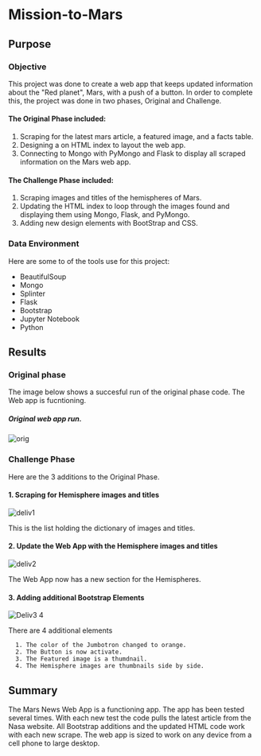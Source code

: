 # Mission-to-Mars
## Purpose 
### Objective
This project was done to create a web app that keeps updated information about the "Red planet", Mars, with a push of a button. In order to complete this, the project was done in two phases, Original and Challenge.
#### The Original Phase included:
1. Scraping for the latest mars article, a featured image, and a facts table.
2. Designing a on HTML index to layout the web app.
3. Connecting to Mongo with PyMongo and Flask to display all scraped information on the Mars web app. 

#### The Challenge Phase included:
1. Scraping images and titles of the hemispheres of Mars.
2. Updating the HTML index to loop through the images found and        displaying them using Mongo, Flask, and PyMongo.
3. Adding new design elements with BootStrap and CSS.

### Data Environment
Here are some to of the tools use for this project:
- BeautifulSoup
- Mongo
- Splinter
- Flask 
- Bootstrap
- Jupyter Notebook
- Python

## Results
### Original phase
The image below shows a succesful run of the original phase code. The Web app is fucntioning.
##### Original web app run.
![orig](https://user-images.githubusercontent.com/105830665/190166316-e81154b2-7772-49a7-9158-92c4cf639783.png)

### Challenge Phase
Here are the 3 additions to the Original Phase.

#### 1. **Scraping for Hemisphere images and titles**

![deliv1](https://user-images.githubusercontent.com/105830665/190167111-d6901de8-d8de-46a9-b2ae-81a67018bc0f.png)

This is the list holding the dictionary of images and titles.

#### 2. **Update the Web App with the Hemisphere images and titles**

![deliv2](https://user-images.githubusercontent.com/105830665/190167726-1d4ddb33-1c2a-4a98-b831-9297f3ab9da7.png)

The Web App now has a new section for the Hemispheres.

#### 3. **Adding additional Bootstrap Elements**

![Deliv3 4](https://user-images.githubusercontent.com/105830665/190168231-f2eb03a1-f173-444e-938f-41fd41bf017a.png)

There are 4 additional elements

      1. The color of the Jumbotron changed to orange.
      2. The Button is now activate.
      3. The Featured image is a thumdnail.
      4. The Hemisphere images are thumbnails side by side.

## Summary
The Mars News Web App is a functioning app. The app has been tested several times. With each new test the code pulls the latest article from the Nasa website. All Bootstrap additions and the updated HTML code work with each new scrape. The web app is sized to work on any device from a cell phone to large desktop. 